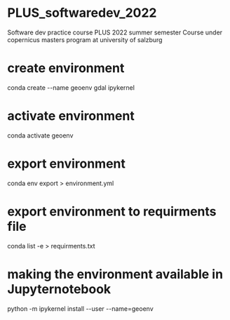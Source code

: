 # PLUS_softwaredev_2022
Software dev practice course PLUS 2022 summer semester 
Course under copernicus masters program at university of salzburg

# create environment 
conda create --name geoenv gdal  ipykernel

# activate environment
conda activate geoenv

# export environment
conda env export > environment.yml

# export environment to requirments file
 conda list -e > requirments.txt
 
# making the environment available in Jupyternotebook
python -m ipykernel install --user --name=geoenv
